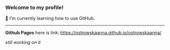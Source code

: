 ### Welcome to my profile!
🌱 I’m currently learning how to use GitHub.
***
**Github Pages**
here is link: https://ostrowskaanna.github.io/ostrowskaanna/

*still working on it*
